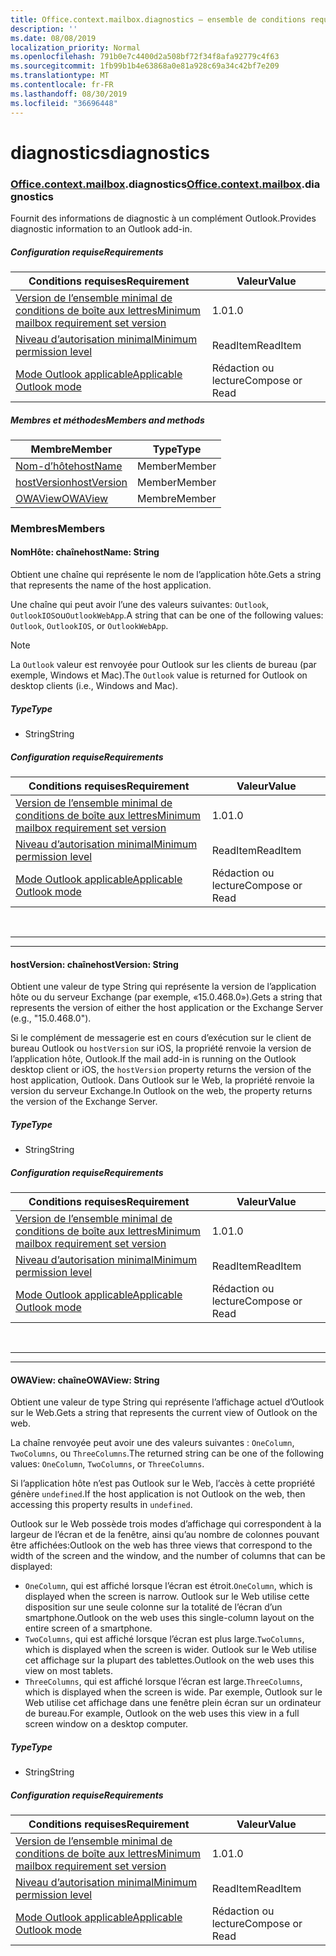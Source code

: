 ```yaml
---
title: Office.context.mailbox.diagnostics – ensemble de conditions requises 1.1
description: ''
ms.date: 08/08/2019
localization_priority: Normal
ms.openlocfilehash: 791b0e7c4400d2a508bf72f34f8afa92779c4f63
ms.sourcegitcommit: 1fb99b1b4e63868a0e81a928c69a34c42bf7e209
ms.translationtype: MT
ms.contentlocale: fr-FR
ms.lasthandoff: 08/30/2019
ms.locfileid: "36696448"
---
```

# <a name="diagnostics"></a><span data-ttu-id="89124-102">diagnostics</span><span class="sxs-lookup"><span data-stu-id="89124-102">diagnostics</span></span>

### <a name="officeofficemdcontextofficecontextmdmailboxofficecontextmailboxmddiagnostics"></a><span data-ttu-id="89124-103">[Office](Office.md)[.context](Office.context.md)[.mailbox](Office.context.mailbox.md).diagnostics</span><span class="sxs-lookup"><span data-stu-id="89124-103">[Office](Office.md)[.context](Office.context.md)[.mailbox](Office.context.mailbox.md).diagnostics</span></span>

<span data-ttu-id="89124-104">Fournit des informations de diagnostic à un complément Outlook.</span><span class="sxs-lookup"><span data-stu-id="89124-104">Provides diagnostic information to an Outlook add-in.</span></span>

##### <a name="requirements"></a><span data-ttu-id="89124-105">Configuration requise</span><span class="sxs-lookup"><span data-stu-id="89124-105">Requirements</span></span>

|<span data-ttu-id="89124-106">Conditions requises</span><span class="sxs-lookup"><span data-stu-id="89124-106">Requirement</span></span>| <span data-ttu-id="89124-107">Valeur</span><span class="sxs-lookup"><span data-stu-id="89124-107">Value</span></span>|
|---|---|
|[<span data-ttu-id="89124-108">Version de l’ensemble minimal de conditions de boîte aux lettres</span><span class="sxs-lookup"><span data-stu-id="89124-108">Minimum mailbox requirement set version</span></span>](/office/dev/add-ins/reference/requirement-sets/outlook-api-requirement-sets)| <span data-ttu-id="89124-109">1.0</span><span class="sxs-lookup"><span data-stu-id="89124-109">1.0</span></span>|
|[<span data-ttu-id="89124-110">Niveau d’autorisation minimal</span><span class="sxs-lookup"><span data-stu-id="89124-110">Minimum permission level</span></span>](/outlook/add-ins/understanding-outlook-add-in-permissions)| <span data-ttu-id="89124-111">ReadItem</span><span class="sxs-lookup"><span data-stu-id="89124-111">ReadItem</span></span>|
|[<span data-ttu-id="89124-112">Mode Outlook applicable</span><span class="sxs-lookup"><span data-stu-id="89124-112">Applicable Outlook mode</span></span>](/outlook/add-ins/#extension-points)| <span data-ttu-id="89124-113">Rédaction ou lecture</span><span class="sxs-lookup"><span data-stu-id="89124-113">Compose or Read</span></span>|

##### <a name="members-and-methods"></a><span data-ttu-id="89124-114">Membres et méthodes</span><span class="sxs-lookup"><span data-stu-id="89124-114">Members and methods</span></span>

| <span data-ttu-id="89124-115">Membre</span><span class="sxs-lookup"><span data-stu-id="89124-115">Member</span></span> | <span data-ttu-id="89124-116">Type</span><span class="sxs-lookup"><span data-stu-id="89124-116">Type</span></span> |
|--------|------|
| [<span data-ttu-id="89124-117">Nom-d’hôte</span><span class="sxs-lookup"><span data-stu-id="89124-117">hostName</span></span>](#hostname-string) | <span data-ttu-id="89124-118">Member</span><span class="sxs-lookup"><span data-stu-id="89124-118">Member</span></span> |
| [<span data-ttu-id="89124-119">hostVersion</span><span class="sxs-lookup"><span data-stu-id="89124-119">hostVersion</span></span>](#hostversion-string) | <span data-ttu-id="89124-120">Member</span><span class="sxs-lookup"><span data-stu-id="89124-120">Member</span></span> |
| [<span data-ttu-id="89124-121">OWAView</span><span class="sxs-lookup"><span data-stu-id="89124-121">OWAView</span></span>](#owaview-string) | <span data-ttu-id="89124-122">Membre</span><span class="sxs-lookup"><span data-stu-id="89124-122">Member</span></span> |

### <a name="members"></a><span data-ttu-id="89124-123">Membres</span><span class="sxs-lookup"><span data-stu-id="89124-123">Members</span></span>

#### <a name="hostname-string"></a><span data-ttu-id="89124-124">NomHôte: chaîne</span><span class="sxs-lookup"><span data-stu-id="89124-124">hostName: String</span></span>

<span data-ttu-id="89124-125">Obtient une chaîne qui représente le nom de l’application hôte.</span><span class="sxs-lookup"><span data-stu-id="89124-125">Gets a string that represents the name of the host application.</span></span>

<span data-ttu-id="89124-126">Une chaîne qui peut avoir l’une des valeurs suivantes: `Outlook`, `OutlookIOS`ou`OutlookWebApp`.</span><span class="sxs-lookup"><span data-stu-id="89124-126">A string that can be one of the following values: `Outlook`, `OutlookIOS`, or `OutlookWebApp`.</span></span>

> [!NOTE]
> <span data-ttu-id="89124-127">La `Outlook` valeur est renvoyée pour Outlook sur les clients de bureau (par exemple, Windows et Mac).</span><span class="sxs-lookup"><span data-stu-id="89124-127">The `Outlook` value is returned for Outlook on desktop clients (i.e., Windows and Mac).</span></span>

##### <a name="type"></a><span data-ttu-id="89124-128">Type</span><span class="sxs-lookup"><span data-stu-id="89124-128">Type</span></span>

*   <span data-ttu-id="89124-129">String</span><span class="sxs-lookup"><span data-stu-id="89124-129">String</span></span>

##### <a name="requirements"></a><span data-ttu-id="89124-130">Configuration requise</span><span class="sxs-lookup"><span data-stu-id="89124-130">Requirements</span></span>

|<span data-ttu-id="89124-131">Conditions requises</span><span class="sxs-lookup"><span data-stu-id="89124-131">Requirement</span></span>| <span data-ttu-id="89124-132">Valeur</span><span class="sxs-lookup"><span data-stu-id="89124-132">Value</span></span>|
|---|---|
|[<span data-ttu-id="89124-133">Version de l’ensemble minimal de conditions de boîte aux lettres</span><span class="sxs-lookup"><span data-stu-id="89124-133">Minimum mailbox requirement set version</span></span>](/office/dev/add-ins/reference/requirement-sets/outlook-api-requirement-sets)| <span data-ttu-id="89124-134">1.0</span><span class="sxs-lookup"><span data-stu-id="89124-134">1.0</span></span>|
|[<span data-ttu-id="89124-135">Niveau d’autorisation minimal</span><span class="sxs-lookup"><span data-stu-id="89124-135">Minimum permission level</span></span>](/outlook/add-ins/understanding-outlook-add-in-permissions)| <span data-ttu-id="89124-136">ReadItem</span><span class="sxs-lookup"><span data-stu-id="89124-136">ReadItem</span></span>|
|[<span data-ttu-id="89124-137">Mode Outlook applicable</span><span class="sxs-lookup"><span data-stu-id="89124-137">Applicable Outlook mode</span></span>](/outlook/add-ins/#extension-points)| <span data-ttu-id="89124-138">Rédaction ou lecture</span><span class="sxs-lookup"><span data-stu-id="89124-138">Compose or Read</span></span>|

<br>

---
---

#### <a name="hostversion-string"></a><span data-ttu-id="89124-139">hostVersion: chaîne</span><span class="sxs-lookup"><span data-stu-id="89124-139">hostVersion: String</span></span>

<span data-ttu-id="89124-140">Obtient une valeur de type String qui représente la version de l’application hôte ou du serveur Exchange (par exemple, «15.0.468.0»).</span><span class="sxs-lookup"><span data-stu-id="89124-140">Gets a string that represents the version of either the host application or the Exchange Server (e.g., "15.0.468.0").</span></span>

<span data-ttu-id="89124-141">Si le complément de messagerie est en cours d’exécution sur le client de bureau Outlook ou `hostVersion` sur iOS, la propriété renvoie la version de l’application hôte, Outlook.</span><span class="sxs-lookup"><span data-stu-id="89124-141">If the mail add-in is running on the Outlook desktop client or iOS, the `hostVersion` property returns the version of the host application, Outlook.</span></span> <span data-ttu-id="89124-142">Dans Outlook sur le Web, la propriété renvoie la version du serveur Exchange.</span><span class="sxs-lookup"><span data-stu-id="89124-142">In Outlook on the web, the property returns the version of the Exchange Server.</span></span>

##### <a name="type"></a><span data-ttu-id="89124-143">Type</span><span class="sxs-lookup"><span data-stu-id="89124-143">Type</span></span>

*   <span data-ttu-id="89124-144">String</span><span class="sxs-lookup"><span data-stu-id="89124-144">String</span></span>

##### <a name="requirements"></a><span data-ttu-id="89124-145">Configuration requise</span><span class="sxs-lookup"><span data-stu-id="89124-145">Requirements</span></span>

|<span data-ttu-id="89124-146">Conditions requises</span><span class="sxs-lookup"><span data-stu-id="89124-146">Requirement</span></span>| <span data-ttu-id="89124-147">Valeur</span><span class="sxs-lookup"><span data-stu-id="89124-147">Value</span></span>|
|---|---|
|[<span data-ttu-id="89124-148">Version de l’ensemble minimal de conditions de boîte aux lettres</span><span class="sxs-lookup"><span data-stu-id="89124-148">Minimum mailbox requirement set version</span></span>](/office/dev/add-ins/reference/requirement-sets/outlook-api-requirement-sets)| <span data-ttu-id="89124-149">1.0</span><span class="sxs-lookup"><span data-stu-id="89124-149">1.0</span></span>|
|[<span data-ttu-id="89124-150">Niveau d’autorisation minimal</span><span class="sxs-lookup"><span data-stu-id="89124-150">Minimum permission level</span></span>](/outlook/add-ins/understanding-outlook-add-in-permissions)| <span data-ttu-id="89124-151">ReadItem</span><span class="sxs-lookup"><span data-stu-id="89124-151">ReadItem</span></span>|
|[<span data-ttu-id="89124-152">Mode Outlook applicable</span><span class="sxs-lookup"><span data-stu-id="89124-152">Applicable Outlook mode</span></span>](/outlook/add-ins/#extension-points)| <span data-ttu-id="89124-153">Rédaction ou lecture</span><span class="sxs-lookup"><span data-stu-id="89124-153">Compose or Read</span></span>|

<br>

---
---

#### <a name="owaview-string"></a><span data-ttu-id="89124-154">OWAView: chaîne</span><span class="sxs-lookup"><span data-stu-id="89124-154">OWAView: String</span></span>

<span data-ttu-id="89124-155">Obtient une valeur de type String qui représente l’affichage actuel d’Outlook sur le Web.</span><span class="sxs-lookup"><span data-stu-id="89124-155">Gets a string that represents the current view of Outlook on the web.</span></span>

<span data-ttu-id="89124-156">La chaîne renvoyée peut avoir une des valeurs suivantes : `OneColumn`, `TwoColumns`, ou `ThreeColumns`.</span><span class="sxs-lookup"><span data-stu-id="89124-156">The returned string can be one of the following values: `OneColumn`, `TwoColumns`, or `ThreeColumns`.</span></span>

<span data-ttu-id="89124-157">Si l’application hôte n’est pas Outlook sur le Web, l’accès à cette propriété génère `undefined`.</span><span class="sxs-lookup"><span data-stu-id="89124-157">If the host application is not Outlook on the web, then accessing this property results in `undefined`.</span></span>

<span data-ttu-id="89124-158">Outlook sur le Web possède trois modes d’affichage qui correspondent à la largeur de l’écran et de la fenêtre, ainsi qu’au nombre de colonnes pouvant être affichées:</span><span class="sxs-lookup"><span data-stu-id="89124-158">Outlook on the web has three views that correspond to the width of the screen and the window, and the number of columns that can be displayed:</span></span>

*   <span data-ttu-id="89124-159">`OneColumn`, qui est affiché lorsque l’écran est étroit.</span><span class="sxs-lookup"><span data-stu-id="89124-159">`OneColumn`, which is displayed when the screen is narrow.</span></span> <span data-ttu-id="89124-160">Outlook sur le Web utilise cette disposition sur une seule colonne sur la totalité de l’écran d’un smartphone.</span><span class="sxs-lookup"><span data-stu-id="89124-160">Outlook on the web uses this single-column layout on the entire screen of a smartphone.</span></span>
*   <span data-ttu-id="89124-161">`TwoColumns`, qui est affiché lorsque l’écran est plus large.</span><span class="sxs-lookup"><span data-stu-id="89124-161">`TwoColumns`, which is displayed when the screen is wider.</span></span> <span data-ttu-id="89124-162">Outlook sur le Web utilise cet affichage sur la plupart des tablettes.</span><span class="sxs-lookup"><span data-stu-id="89124-162">Outlook on the web uses this view on most tablets.</span></span>
*   <span data-ttu-id="89124-163">`ThreeColumns`, qui est affiché lorsque l’écran est large.</span><span class="sxs-lookup"><span data-stu-id="89124-163">`ThreeColumns`, which is displayed when the screen is wide.</span></span> <span data-ttu-id="89124-164">Par exemple, Outlook sur le Web utilise cet affichage dans une fenêtre plein écran sur un ordinateur de bureau.</span><span class="sxs-lookup"><span data-stu-id="89124-164">For example, Outlook on the web uses this view in a full screen window on a desktop computer.</span></span>

##### <a name="type"></a><span data-ttu-id="89124-165">Type</span><span class="sxs-lookup"><span data-stu-id="89124-165">Type</span></span>

*   <span data-ttu-id="89124-166">String</span><span class="sxs-lookup"><span data-stu-id="89124-166">String</span></span>

##### <a name="requirements"></a><span data-ttu-id="89124-167">Configuration requise</span><span class="sxs-lookup"><span data-stu-id="89124-167">Requirements</span></span>

|<span data-ttu-id="89124-168">Conditions requises</span><span class="sxs-lookup"><span data-stu-id="89124-168">Requirement</span></span>| <span data-ttu-id="89124-169">Valeur</span><span class="sxs-lookup"><span data-stu-id="89124-169">Value</span></span>|
|---|---|
|[<span data-ttu-id="89124-170">Version de l’ensemble minimal de conditions de boîte aux lettres</span><span class="sxs-lookup"><span data-stu-id="89124-170">Minimum mailbox requirement set version</span></span>](/office/dev/add-ins/reference/requirement-sets/outlook-api-requirement-sets)| <span data-ttu-id="89124-171">1.0</span><span class="sxs-lookup"><span data-stu-id="89124-171">1.0</span></span>|
|[<span data-ttu-id="89124-172">Niveau d’autorisation minimal</span><span class="sxs-lookup"><span data-stu-id="89124-172">Minimum permission level</span></span>](/outlook/add-ins/understanding-outlook-add-in-permissions)| <span data-ttu-id="89124-173">ReadItem</span><span class="sxs-lookup"><span data-stu-id="89124-173">ReadItem</span></span>|
|[<span data-ttu-id="89124-174">Mode Outlook applicable</span><span class="sxs-lookup"><span data-stu-id="89124-174">Applicable Outlook mode</span></span>](/outlook/add-ins/#extension-points)| <span data-ttu-id="89124-175">Rédaction ou lecture</span><span class="sxs-lookup"><span data-stu-id="89124-175">Compose or Read</span></span>|
